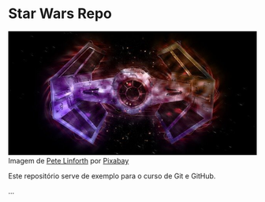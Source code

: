# Star Wars Repo

![TIE Fighter](tiefighter.jpg "TIE Fighter")  
Imagem de [Pete Linforth](https://pixabay.com/pt/users/TheDigitalArtist-202249/?utm_source=link-attribution&amp;utm_medium=referral&amp;utm_campaign=image&amp;utm_content=2897280) por [Pixabay](https://pixabay.com/pt/?utm_source=link-attribution&amp;utm_medium=referral&amp;utm_campaign=image&amp;utm_content=2897280")


Este repositório serve de exemplo para o curso de Git e GitHub.

... 
